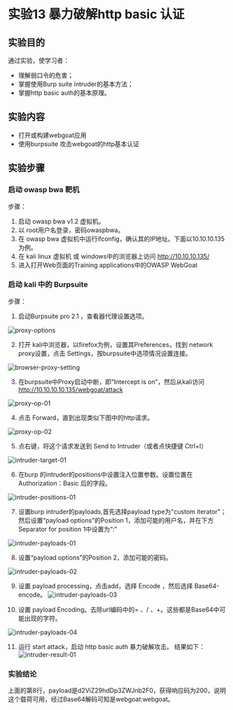 # 实验13 暴力破解http basic 认证

## 实验目的

通过实验，使学习者：
- 理解弱口令的危害；
- 掌握使用Burp suite intruder的基本方法；
- 掌握http basic auth的基本原理。

## 实验内容

- 打开或构建webgoat应用
- 使用burpsuite 攻击webgoat的http基本认证

## 实验步骤

### 启动 owasp bwa 靶机

步骤：
1. 启动 owasp bwa v1.2 虚拟机。
2. 以 root用户名登录，密码owaspbwa。
3. 在 owasp bwa 虚拟机中运行ifconfig，确认其的IP地址。下面以10.10.10.135为例。
4. 在 kali linux 虚拟机 或 windows中的浏览器上访问 http://10.10.10.135/
5. 进入打开Web页面的Training applications中的OWASP WebGoat

### 启动 kali 中的 Burpsuite
步骤：
1. 启动Burpsuite pro 2.1 ，查看器代理设置选项。

![proxy-options](images/burpsuite/proxy-options.png)

2. 打开 kali中浏览器，以firefox为例，设置其Preferences，找到 network proxy设置，点击 Settings，按burpsuite中选项情况设置连接。

![browser-proxy-setting](images/burpsuite/browser-proxy-setting.png)

3. 在burpsuite中Proxy启动中断，即“Intercept is on”，然后从kali访问 http://10.10.10.10.135/webgoat/attack

![proxy-op-01](images/burpsuite/proxy-op-01.png)

4. 点击 Forward，直到出现类似下图中的http请求。

![proxy-op-02](images/burpsuite/proxy-op-02.png)

5. 点右键，将这个请求发送到 Send to Intruder（或者点快捷键 Ctrl+I）

![intruder-target-01](images/burpsuite/intruder-target-01.png)

6. 在burp 的intruder的positions中设置注入位置参数。设置位置在Authorization：Basic 后的字段。

![intruder-positions-01](images/burpsuite/intruder-positions-01.png)

7. 设置burp intruder的payloads,首先选择payload type为"custom iterator"；然后设置“payload options”的Position 1，添加可能的用户名，并在下方Separator for position 1中设置为“:”

![intruder-payloads-01](images/burpsuite/intruder-payloads-01.png)

8. 设置“payload options”的Position 2，添加可能的密码。

![intruder-payloads-02](images/burpsuite/intruder-payloads-02.png)

9. 设置 payload processing，点击add，选择 Encode ，然后选择 Base64-encode。
![intruder-payloads-03](images/burpsuite/intruder-payloads-03.png)

10. 设置 payload Encoding。去除url编码中的= 、/ 、+。这些都是Base64中可能出现的字符。

![intruder-payloads-04](images/burpsuite/intruder-payloads-04.png)

11. 运行 start attack，启动 http basic auth 暴力破解攻击。
结果如下：
![intruder-result-01](images/burpsuite/intruder-result-01.png)

### 实验结论

上面的第8行，payload是d2ViZ29hdDp3ZWJnb2F0，获得响应码为200，说明这个载荷可用，经过Base64解码可知是webgoat:webgoat。